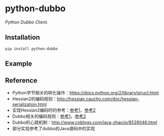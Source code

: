 # python-dubbo

_Python Dubbo Client._

## Installation

    pip install python-dubbo

## Example


## Reference

* Python字节相关的转化操作：<https://docs.python.org/2/library/struct.html>
* Hessian2的编码规则：<http://hessian.caucho.com/doc/hessian-serialization.html>
* 实现Hessian2编码时的参考：[参考1](https://github.com/WKPlus/pyhessian2/blob/3.1.5/pyhessian2/encoder.py)，[参考2](https://github.com/zhouyougit/PyDubbo/blob/master/dubbo/hessian2.py)
* Dubbo相关的编码规则：[参考1](http://fe.58qf.com/2017/11/07/node-dubbo/)，[参考2](http://cxis.me/2017/03/19/Dubbo%E4%B8%AD%E7%BC%96%E7%A0%81%E5%92%8C%E8%A7%A3%E7%A0%81%E7%9A%84%E8%A7%A3%E6%9E%90/)
* Dubbo的心跳机制：<http://www.cnblogs.com/java-zhao/p/8539046.html>
* 部分实现参考了dubbo的Java源码中的实现
